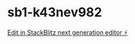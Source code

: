 # sb1-k43nev982

[Edit in StackBlitz next generation editor ⚡️](https://stackblitz.com/~/github.com/Realistjt/sb1-k43nev982)